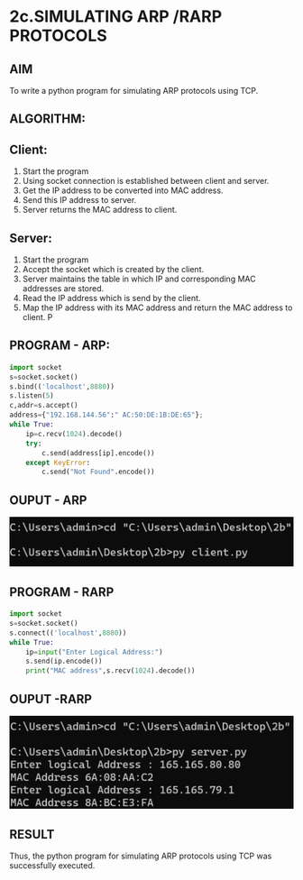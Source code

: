 # 2c.SIMULATING ARP /RARP PROTOCOLS
## AIM
To write a python program for simulating ARP protocols using TCP.
## ALGORITHM:
## Client:
1. Start the program
2. Using socket connection is established between client and server.
3. Get the IP address to be converted into MAC address.
4. Send this IP address to server.
5. Server returns the MAC address to client.
## Server:
1. Start the program
2. Accept the socket which is created by the client.
3. Server maintains the table in which IP and corresponding MAC addresses are
stored.
4. Read the IP address which is send by the client.
5. Map the IP address with its MAC address and return the MAC address to client.
P
## PROGRAM - ARP:
```py
import socket
s=socket.socket()
s.bind(('localhost',8880))
s.listen(5)
c,addr=s.accept()
address={"192.168.144.56":" AC:50:DE:1B:DE:65"};
while True:
    ip=c.recv(1024).decode()
    try:
        c.send(address[ip].encode())
    except KeyError:
        c.send("Not Found".encode())
 ```
## OUPUT - ARP
![output](image.png)
## PROGRAM - RARP
```py
import socket
s=socket.socket()
s.connect(('localhost',8880))
while True:
    ip=input("Enter Logical Address:")
    s.send(ip.encode())
    print("MAC address",s.recv(1024).decode())
```
## OUPUT -RARP
![output](image-1.png)
## RESULT
Thus, the python program for simulating ARP protocols using TCP was successfully 
executed.

